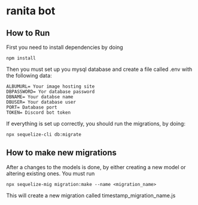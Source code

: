﻿# ranita bot

## How to Run

First you need to install dependencies by doing

```npm install```

Then you must set up you mysql database and create a file called .env with the following data:
```
ALBUMURL= Your image hosting site
DBPASSWORD= Yor database password
DBNAME= Your databse name
DBUSER= Your database user
PORT= Database port
TOKEN= Discord bot token
``` 

If everything is set up correctly, you should run the migrations, by doing:

```npx sequelize-cli db:migrate```

## How to make new migrations

After a changes to the models is done, by either creating a new model or altering existing ones. You must run 

```npx sequelize-mig migration:make --name <migration_name>```

This will create a new migration called timestamp_migration_name.js 
